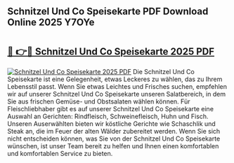 ## Schnitzel Und Co Speisekarte PDF Download Online 2025 Y7OYe

# <h2><a href="http://gc7kcen.nevu.top/?p=Schnitzel+Und+Co+Speisekarte">🔗 👉🔴 Schnitzel Und Co Speisekarte 2025 PDF</a></h2>

[![Schnitzel Und Co Speisekarte 2025 PDF](https://i.imgur.com/dBaPXMq.png)](http://gc7kcen.nevu.top/?p=Schnitzel+Und+Co+Speisekarte)
Die Schnitzel Und Co Speisekarte ist eine Gelegenheit, etwas Leckeres zu wählen, das zu Ihrem Lebensstil passt. Wenn Sie etwas Leichtes und Frisches suchen, empfehlen wir auf unserer Schnitzel Und Co Speisekarte unseren Salatbereich, in dem Sie aus frischen Gemüse- und Obstsalaten wählen können. Für Fleischliebhaber gibt es auf unserer Schnitzel Und Co Speisekarte eine Auswahl an Gerichten: Rindfleisch, Schweinefleisch, Huhn und Fisch. Unseren Auserwählten bieten wir köstliche Gerichte wie Schaschlik und Steak an, die im Feuer der alten Wälder zubereitet werden. Wenn Sie sich nicht entscheiden können, was Sie von der Schnitzel Und Co Speisekarte wünschen, ist unser Team bereit zu helfen und Ihnen einen komfortablen und komfortablen Service zu bieten.

